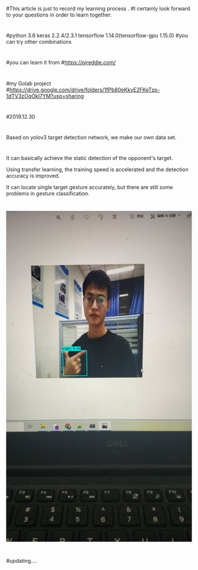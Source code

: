 #This article is just to record my learning process .
#I certainly look forward to your questions in order to learn together.
#
#
#
#python 3.6 keras 2.2.4/2.3.1 tensorflow 1.14.0(tensorflow-gpu 1.15.0)
#you can try other combinations
#
#you can learn it from 
#https://pjreddie.com/
#
#my Golab project
#https://drive.google.com/drive/folders/1fPb80eKkyE2FKeTzp-1dTV3zOgOkI7YM?usp=sharing
#
#2019.12.30
#

Based on yolov3 target detection network, we make our own data set.


#

It can basically achieve the static detection of the opponent's target.

Using transfer learning, the training speed is accelerated and the detection accuracy is improved.

It can locate single target gesture accurately, but there are still some problems in gesture classification.

#
![image](https://github.com/c7chengxuyuan/handGestureRecognition/blob/master/83700262F6589A74251A23D0C99F46D2.jpg)
#
#updating....
